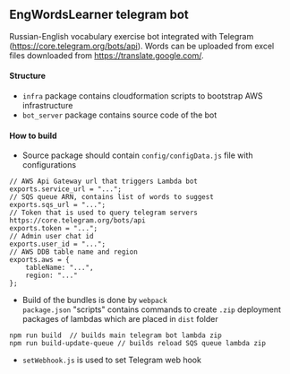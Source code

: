 ## EngWordsLearner telegram bot

Russian-English vocabulary exercise bot integrated with Telegram (https://core.telegram.org/bots/api). 
Words can be uploaded from excel files downloaded from https://translate.google.com/.

#### Structure
* ```infra``` package contains cloudformation scripts to bootstrap AWS infrastructure
* ```bot_server``` package contains source code of the bot

#### How to build
 * Source package should contain ```config/configData.js``` file with configurations
```
// AWS Api Gateway url that triggers Lambda bot
exports.service_url = "...";
// SQS queue ARN, contains list of words to suggest
exports.sqs_url = "...";
// Token that is used to query telegram servers https://core.telegram.org/bots/api
exports.token = "...";
// Admin user chat id
exports.user_id = "...";
// AWS DDB table name and region
exports.aws = {
    tableName: "...",
    region: "..."
};
```
 * Build of the bundles is done by ```webpack```  
```package.json``` "scripts" contains commands to create ```.zip``` deployment packages of lambdas which are placed in ```dist``` folder

```
npm run build  // builds main telegram bot lambda zip
npm run build-update-queue // builds reload SQS queue lambda zip
````

* ```setWebhook.js``` is used to set Telegram web hook 
